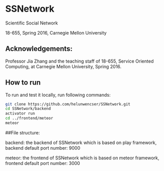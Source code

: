 # SSNetwork

Scientific Social Network

18-655, Spring 2016, Carnegie Mellon University  

Acknowledgements:
---------------------------------------------------------
Professor Jia Zhang and the teaching staff of 18-655,
Service Oriented Computing, at Carnegie Mellon University, Spring 2016.


## How to run

To run and test it locally, run following commands:

```bash
git clone https://github.com/helunwencser/SSNetwork.git
cd SSNetwork/backend
activator run
cd ../frontend/meteor
meteor
```

##File structure:

backend: the backend of SSNetwork which is based on play framework, backend default port number: 9000

meteor: the frontend of SSNetwork which is based on meteor framework, frontend default port number: 3000

